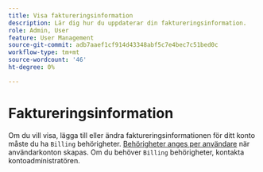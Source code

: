 ```yaml
---
title: Visa faktureringsinformation
description: Lär dig hur du uppdaterar din faktureringsinformation.
role: Admin, User
feature: User Management
source-git-commit: adb7aaef1cf914d43348abf5c7e4bec7c51bed0c
workflow-type: tm+mt
source-wordcount: '46'
ht-degree: 0%

---
```


# Faktureringsinformation

Om du vill visa, lägga till eller ändra faktureringsinformationen för ditt konto måste du ha `Billing` behörigheter. [Behörigheter anges per användare](../../administrator/user-management/user-management.md) när användarkonton skapas. Om du behöver `Billing` behörigheter, kontakta kontoadministratören.

